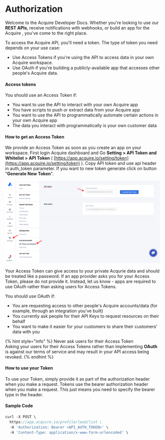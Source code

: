 # Authorization

Welcome to the Acquire Developer Docs. Whether you're looking to use our **REST APIs**, receive notifications with webhooks, or build an app for the Acquire , you've come to the right place.

To access the Acquire API, you'll need a token. The type of token you need depends on your use case:

* Use Access Tokens if you're using the API to access data in your own Acquire workspace.
* Use OAuth if you're building a publicly-available app that accesses other people's Acquire data.

#### **Access tokens**

You should use an Access Token if:

* You want to use the API to interact with your own Acquire app
* You have scripts to push or extract data from your Acquire app
* You want to use the API to programmatically automate certain actions in your own Acquire app
* The data you interact with programmatically is your own customer data

#### **How to get an Access Token**

We provide an Access Token as soon as you create an app on your workspace. First login Acquire dashboard and Go **Setting &gt; API Token and Whitelist &gt; API Token** \( [https://app.acquire.io/setting/token](https://app.acquire.io/setting/token) \). Copy API token and use api header in auth\_token parameter. If you want to new token generate click on button "**Generate New Token**".

![](../../.gitbook/assets/api-auth-token-1.png)

Your Access Token can give access to your private Acqurie data and should be treated like a password. If an app provider asks you for your Access Token, please do not provide it. Instead, let us know - apps are required to use OAuth rather than asking users for Access Tokens.

You should use OAuth if:

* You are requesting access to other people's Acquire accounts/data \(for example, through an integration you've built\)
* You currently ask people for their API Keys to request resources on their behalf
* You want to make it easier for your customers to share their customers' data with you

{% hint style="info" %}
 Never ask users for their Access Token  
Asking your users for their Access Tokens rather than implementing **OAuth** is against our terms of service and may result in your API access being revoked.
{% endhint %}

#### **How to use your Token**

To use your Token, simply provide it as part of the authorization header when you make a request. Tokens use the bearer authorization header when you make a request. This just means you need to specify the bearer type in the header.

#### **Sample Code**

```javascript
curl -X POST \
  https://app.acquire.io/profile/lead/list \
  -H 'Authorization: Bearer <API_AUTH_TOKEN>' \
  -H 'Content-Type: application/x-www-form-urlencoded' \
```

